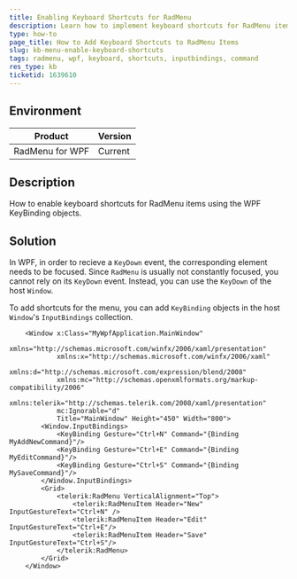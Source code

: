 ```yaml
---
title: Enabling Keyboard Shortcuts for RadMenu
description: Learn how to implement keyboard shortcuts for RadMenu items in WPF applications, ensuring functionality across the entire application window.
type: how-to
page_title: How to Add Keyboard Shortcuts to RadMenu Items
slug: kb-menu-enable-keyboard-shortcuts
tags: radmenu, wpf, keyboard, shortcuts, inputbindings, command
res_type: kb
ticketid: 1639610
---
```


## Environment

| Product | Version |
| --- | --- |
| RadMenu for WPF | Current |

## Description

How to enable keyboard shortcuts for RadMenu items using the WPF KeyBinding objects.

## Solution

In WPF, in order to recieve a `KeyDown` event, the corresponding element needs to be focused. Since `RadMenu` is usually not constantly focused, you cannot rely on its `KeyDown` event. Instead, you can use the `KeyDown` of the host `Window`.

To add shortcuts for the menu, you can add `KeyBinding` objects in the host `Window`'s `InputBindings` collection. 


```XAML
	<Window x:Class="MyWpfApplication.MainWindow"
			xmlns="http://schemas.microsoft.com/winfx/2006/xaml/presentation"
			xmlns:x="http://schemas.microsoft.com/winfx/2006/xaml"
			xmlns:d="http://schemas.microsoft.com/expression/blend/2008"
			xmlns:mc="http://schemas.openxmlformats.org/markup-compatibility/2006"
			xmlns:telerik="http://schemas.telerik.com/2008/xaml/presentation"
			mc:Ignorable="d"
			Title="MainWindow" Height="450" Width="800">
		<Window.InputBindings>
			<KeyBinding Gesture="Ctrl+N" Command="{Binding MyAddNewCommand}"/>
			<KeyBinding Gesture="Ctrl+E" Command="{Binding MyEditCommand}"/>
			<KeyBinding Gesture="Ctrl+S" Command="{Binding MySaveCommand}"/>
		</Window.InputBindings>
		<Grid>
			<telerik:RadMenu VerticalAlignment="Top">
				<telerik:RadMenuItem Header="New" InputGestureText="Ctrl+N" />
				<telerik:RadMenuItem Header="Edit" InputGestureText="Ctrl+E"/>
				<telerik:RadMenuItem Header="Save" InputGestureText="Ctrl+S"/>
			</telerik:RadMenu>
		</Grid>
	</Window>
```

